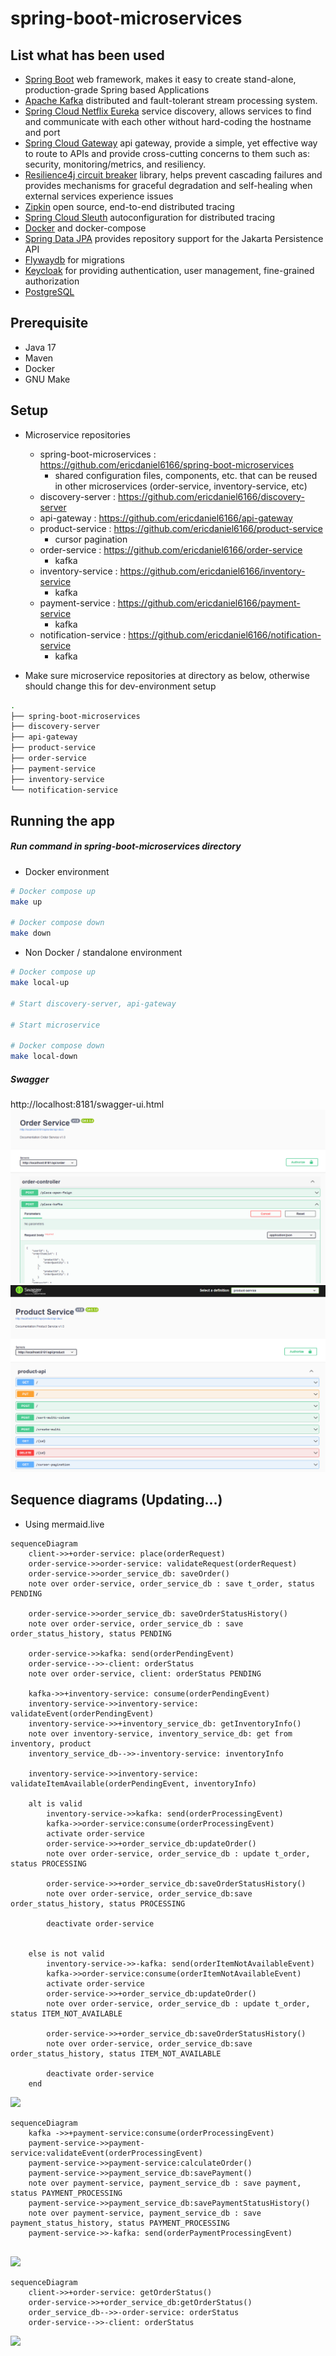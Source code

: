 # spring-boot-microservices

## List what has been used

- [Spring Boot](https://spring.io/projects/spring-boot) web framework, makes it easy to create stand-alone,
  production-grade Spring based Applications
- [Apache Kafka](https://kafka.apache.org/) distributed and fault-tolerant stream processing system.
- [Spring Cloud Netflix Eureka](https://spring.io/projects/spring-cloud-netflix) service discovery, allows services to
  find and communicate with each other without hard-coding the hostname and port
- [Spring Cloud Gateway](https://spring.io/projects/spring-cloud-gateway) api gateway, provide a simple, yet effective
  way to route to APIs and provide cross-cutting concerns to them such as: security, monitoring/metrics, and resiliency.
- [Resilience4j circuit breaker](https://github.com/resilience4j/resilience4j) library, helps prevent cascading failures
  and provides mechanisms for graceful degradation and self-healing when external services experience issues
- [Zipkin](https://zipkin.io/) open source, end-to-end distributed tracing
- [Spring Cloud Sleuth](https://spring.io/projects/spring-cloud-sleuth) autoconfiguration for distributed tracing
- [Docker](https://www.docker.com/) and docker-compose
- [Spring Data JPA](https://spring.io/projects/spring-data-jpa) provides repository support for the Jakarta Persistence
  API
- [Flywaydb](https://flywaydb.org/) for migrations
- [Keycloak](https://www.keycloak.org/) for providing authentication, user management, fine-grained authorization
- [PostgreSQL](https://www.postgresql.org/)

## Prerequisite

- Java 17
- Maven
- Docker
- GNU Make

## Setup

- Microservice repositories
    - spring-boot-microservices : https://github.com/ericdaniel6166/spring-boot-microservices
        - shared configuration files, components, etc. that can be reused in other microservices (order-service,
          inventory-service, etc)
    - discovery-server : https://github.com/ericdaniel6166/discovery-server
    - api-gateway : https://github.com/ericdaniel6166/api-gateway
    - product-service : https://github.com/ericdaniel6166/product-service
        - cursor pagination
    - order-service : https://github.com/ericdaniel6166/order-service
        - kafka
    - inventory-service : https://github.com/ericdaniel6166/inventory-service
        - kafka
    - payment-service : https://github.com/ericdaniel6166/payment-service
        - kafka
    - notification-service : https://github.com/ericdaniel6166/notification-service
        - kafka

- Make sure microservice repositories at directory as below, otherwise should change this for dev-environment setup

```bash
.
├── spring-boot-microservices
├── discovery-server
├── api-gateway
├── product-service
├── order-service
├── payment-service
├── inventory-service
└── notification-service
```

## Running the app

##### Run command in spring-boot-microservices directory

- Docker environment

```bash
# Docker compose up
make up

# Docker compose down
make down
```

- Non Docker / standalone environment

```bash
# Docker compose up
make local-up

# Start discovery-server, api-gateway 

# Start microservice   

# Docker compose down
make local-down
```

##### Swagger

http://localhost:8181/swagger-ui.html
![img.png](img.png)
![img_1.png](img_1.png)

## Sequence diagrams (Updating...)

- Using mermaid.live

```
sequenceDiagram
    client->>+order-service: place(orderRequest)
    order-service->>order-service: validateRequest(orderRequest)
    order-service->>order_service_db: saveOrder() 
    note over order-service, order_service_db : save t_order, status PENDING

    order-service->>order_service_db: saveOrderStatusHistory()
    note over order-service, order_service_db : save order_status_history, status PENDING
   
    order-service->>kafka: send(orderPendingEvent)
    order-service-->>-client: orderStatus
    note over order-service, client: orderStatus PENDING

    kafka->>+inventory-service: consume(orderPendingEvent)
    inventory-service->>inventory-service: validateEvent(orderPendingEvent)
    inventory-service->>+inventory_service_db: getInventoryInfo()
    note over inventory-service, inventory_service_db: get from inventory, product
    inventory_service_db-->>-inventory-service: inventoryInfo

    inventory-service->>inventory-service: validateItemAvailable(orderPendingEvent, inventoryInfo)

    alt is valid
        inventory-service->>kafka: send(orderProcessingEvent)
        kafka->>order-service:consume(orderProcessingEvent)
        activate order-service
        order-service->>+order_service_db:updateOrder()
        note over order-service, order_service_db : update t_order, status PROCESSING
        
        order-service->>+order_service_db:saveOrderStatusHistory()
        note over order-service, order_service_db:save order_status_history, status PROCESSING
        
        deactivate order-service


    else is not valid
        inventory-service->>-kafka: send(orderItemNotAvailableEvent)
        kafka->>order-service:consume(orderItemNotAvailableEvent)
        activate order-service
        order-service->>+order_service_db:updateOrder()
        note over order-service, order_service_db : update t_order, status ITEM_NOT_AVAILABLE
        
        order-service->>+order_service_db:saveOrderStatusHistory()
        note over order-service, order_service_db:save order_status_history, status ITEM_NOT_AVAILABLE
        
        deactivate order-service
    end 
```

[![](https://mermaid.ink/img/pako:eNrVVtFu2jAU_RXLT6AGRBIYIQ-V2Io2pBaqUu1hioTc5EItEpslTjSG-Pc5NhmEQEv6tOXJufY5Pr73-Mpb7PMAsIsT-JkC8-GOkmVMIo8h-fkhBSZat7c3PA4gbiUQZ9QHF61D4kNDBZ9yYCKaGlFaJ4EnuIyENCAC9qCrGeb7_3nw4qKEZDDNo40m0hjGBSCeQVxGG-gUjDQaibmaMVAiiEgT9Dia3I0nXz1WW8NMEXyjieDxptH8oJ59XHHNXzVZVZxkPq9vRRYrIqmABTqlj3JE2XKUyfKdzasEtXR1XT2jz_GO_DOI09QpKbljKMs3l-c4VN_nLEkjuCixApE8Z2gKEyloLbKDqFIxlyDGxcSYLXi1jBUyA12kQouYR4dpA61jHqS-OJF1BFPVOHNQeiyqSHDNJI0FRMOM0JC8hGcyb5Q3aRa7kFAgmmgWHbm0d9V7MfchSU7KceyNclMou-IimPiCZkRA2ZOH-dM7cVO5tOk6T8i-cxyAdS6rpqi2j6fpl9FsVlxS9dVR9nY3qSXSvaKfvKk2gEuZLrwBYQK5OaSmawzSqjgk9-SEi7-2_IBP3qP4l90yfh49zCfT5_nw-3B8P_x8P_ofXHOd6svuUc5hAcIGjiCOCA3kq2Obxz0sXiECD7tyGJB45WGP7eQ6kgo-2zAfuyJOwcA6n_sXCnYXRBrRwGvCsLvFv7Dbsqxu23IGjmk6nZ5t2n3LwBsZt-1u2-45jj1wela_Z9o7A__mXHKY7UHfdD51zU7X6ncGds_AEFB58Af9LFKvI7XHD7U-F7L7A0ZoLxc?type=png)](https://mermaid.live/edit#pako:eNrVVtFu2jAU_RXLT6AGRBIYIQ-V2Io2pBaqUu1hioTc5EItEpslTjSG-Pc5NhmEQEv6tOXJufY5Pr73-Mpb7PMAsIsT-JkC8-GOkmVMIo8h-fkhBSZat7c3PA4gbiUQZ9QHF61D4kNDBZ9yYCKaGlFaJ4EnuIyENCAC9qCrGeb7_3nw4qKEZDDNo40m0hjGBSCeQVxGG-gUjDQaibmaMVAiiEgT9Dia3I0nXz1WW8NMEXyjieDxptH8oJ59XHHNXzVZVZxkPq9vRRYrIqmABTqlj3JE2XKUyfKdzasEtXR1XT2jz_GO_DOI09QpKbljKMs3l-c4VN_nLEkjuCixApE8Z2gKEyloLbKDqFIxlyDGxcSYLXi1jBUyA12kQouYR4dpA61jHqS-OJF1BFPVOHNQeiyqSHDNJI0FRMOM0JC8hGcyb5Q3aRa7kFAgmmgWHbm0d9V7MfchSU7KceyNclMou-IimPiCZkRA2ZOH-dM7cVO5tOk6T8i-cxyAdS6rpqi2j6fpl9FsVlxS9dVR9nY3qSXSvaKfvKk2gEuZLrwBYQK5OaSmawzSqjgk9-SEi7-2_IBP3qP4l90yfh49zCfT5_nw-3B8P_x8P_ofXHOd6svuUc5hAcIGjiCOCA3kq2Obxz0sXiECD7tyGJB45WGP7eQ6kgo-2zAfuyJOwcA6n_sXCnYXRBrRwGvCsLvFv7Dbsqxu23IGjmk6nZ5t2n3LwBsZt-1u2-45jj1wela_Z9o7A__mXHKY7UHfdD51zU7X6ncGds_AEFB58Af9LFKvI7XHD7U-F7L7A0ZoLxc)

```
sequenceDiagram
    kafka ->>+payment-service:consume(orderProcessingEvent)
    payment-service->>payment-service:validateEvent(orderProcessingEvent)
    payment-service->>payment-service:calculateOrder()
    payment-service->>payment_service_db:savePayment()
    note over payment-service, payment_service_db : save payment, status PAYMENT_PROCESSING
    payment-service->>payment_service_db:savePaymentStatusHistory()
    note over payment-service, payment_service_db : save payment_status_history, status PAYMENT_PROCESSING
    payment-service->>-kafka: send(orderPaymentProcessingEvent)


```

[![](https://mermaid.ink/img/pako:eNqtk8FOg0AQhl-FzEkjbYBSaPfQxGijHtoS8aIhIStMW1LYrbsLEZu-uwu0FzyYVOe0mZ3_2z87MwdIeIpAQOJHiSzB-4xuBC0iZujY0fWOGoPZ7GZP6wKZGkgUVZYgSTiTZYFXXKQoAsETlDJjm3mli647cU-iKX1IRfMspQpb1d9QCc2TMtesVUO5-k0XnzJx-k4krTDo0mcd4woNXqHoE0zjJ8AgRoM435iGVFSV0ghuXxfz5UscPK_u5mH4tHy4zFTY4h4zqbio_8Nh3BmMtx3yAsODdjA0FVl66ltX028fmFCgKGiW6hE7NLgI1BYLjIDoY0rFLoKIHXUdLRUPa5YAUaJEE8p9MxqncQSyprnU2T1lQA7wCWQ6Htoj23LHjmtPrKnnmVADsZ2h4_ve1LYt33Ndxx8dTfjiXBOs4bSL8cS1bN_WAkwz_QOLbgPaRWhfeGvrGxvHbyBgFnU?type=png)](https://mermaid.live/edit#pako:eNqtk8FOg0AQhl-FzEkjbYBSaPfQxGijHtoS8aIhIStMW1LYrbsLEZu-uwu0FzyYVOe0mZ3_2z87MwdIeIpAQOJHiSzB-4xuBC0iZujY0fWOGoPZ7GZP6wKZGkgUVZYgSTiTZYFXXKQoAsETlDJjm3mli647cU-iKX1IRfMspQpb1d9QCc2TMtesVUO5-k0XnzJx-k4krTDo0mcd4woNXqHoE0zjJ8AgRoM435iGVFSV0ghuXxfz5UscPK_u5mH4tHy4zFTY4h4zqbio_8Nh3BmMtx3yAsODdjA0FVl66ltX028fmFCgKGiW6hE7NLgI1BYLjIDoY0rFLoKIHXUdLRUPa5YAUaJEE8p9MxqncQSyprnU2T1lQA7wCWQ6Htoj23LHjmtPrKnnmVADsZ2h4_ve1LYt33Ndxx8dTfjiXBOs4bSL8cS1bN_WAkwz_QOLbgPaRWhfeGvrGxvHbyBgFnU)

```
sequenceDiagram
    client->>+order-service: getOrderStatus()
    order-service->>+order_service_db:getOrderStatus()
    order_service_db-->>-order-service: orderStatus
    order-service-->>-client: orderStatus
```

[![](https://mermaid.ink/img/pako:eNp9kc1OwzAQhF-l2hOIJLITO8E-9MQVcegNRaqMvZSIxi6OgyhR3h0n4a8VYk-r0Xw7a-8A2hkECR2-9Gg13jRq51Vb21UsvW_QhnS9vnLeoE879K-NRrnaYbiblE1Qoe8uLhf7iemb2n4KW_Mg_-F-2dLIpmeJ7gf7K2wilm1PrJBAi75VjYlPHCawhvCELdYgY2uUf66htmP0qT64zdFqkMH3mEB_MCp8fQfIR7XvonpQFuQAbyAFz2hBCeM5o9dElGUCR5A0z_KqKgWlpCoZy6tiTODduTiBZGIpRgrBC87zBNA0wfnb5QTzJeaI-xmY9hg_AKxjiFc?type=png)](https://mermaid.live/edit#pako:eNp9kc1OwzAQhF-l2hOIJLITO8E-9MQVcegNRaqMvZSIxi6OgyhR3h0n4a8VYk-r0Xw7a-8A2hkECR2-9Gg13jRq51Vb21UsvW_QhnS9vnLeoE879K-NRrnaYbiblE1Qoe8uLhf7iemb2n4KW_Mg_-F-2dLIpmeJ7gf7K2wilm1PrJBAi75VjYlPHCawhvCELdYgY2uUf66htmP0qT64zdFqkMH3mEB_MCp8fQfIR7XvonpQFuQAbyAFz2hBCeM5o9dElGUCR5A0z_KqKgWlpCoZy6tiTODduTiBZGIpRgrBC87zBNA0wfnb5QTzJeaI-xmY9hg_AKxjiFc)